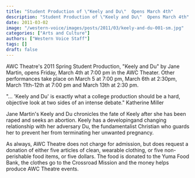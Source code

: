 ```yaml
---
title: "Student Production of \"Keely and Du\"  Opens March 4th"
description: "Student Production of \"Keely and Du\"  Opens March 4th"
date: 2011-03-02
image: "/western-voice/images/posts/2011/03/keely-and-du-001-sm.jpg"
categories: ["Arts and Culture"]
authors: ["Western Voice Staff"]
tags: []
draft: false
---
```

AWC Theatre's 2011 Spring Student Production, "Keely and Du" by Jane Martin, opens Friday, March 4th at 7:00 pm in the AWC Theater. Other performances take place on March 5 at 7:00 pm, March 6th at 2:30pm, March 11th-12th at 7:00 pm and March 13th at 2:30 pm.

"... 'Keely and Du' is exactly what a college production should be a hard, objective look at two sides of an intense debate." Katherine Miller

Jane Martin's Keely and Du chronicles the fate of Keely after she has been raped and seeks an abortion. Keely has a developingand changing relationship with her adversary Du, the fundamentalist Christian who guards her to prevent her from terminating her unwanted pregnancy.

As always, AWC Theatre does not charge for admission, but does request a donation of either five articles of clean, wearable clothing, or five non-perishable food items, or five dollars. The food is donated to the Yuma Food Bank, the clothes go to the Crossroad Mission and the money helps produce AWC Theatre events.